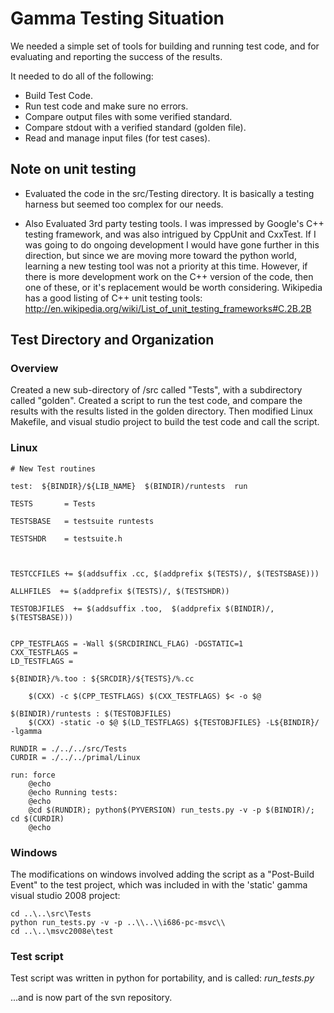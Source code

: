 # Gamma Testing Situation
We needed a simple set of tools for building and running test code, and for evaluating and reporting the success of the results.

It needed to do all of the following:
  * Build Test Code.
  * Run test code and make sure no errors.
  * Compare output files with some verified standard.
  * Compare stdout with a verified standard (golden file).
  * Read and manage input files (for test cases).

## Note on unit testing
  - Evaluated the code in the src/Testing directory. It is basically a testing harness but seemed too complex for our needs.  

  - Also Evaluated 3rd party testing tools.  I was impressed by Google's C++ testing framework, and was also intrigued by CppUnit and CxxTest. If I was going to do ongoing development I would have gone further in this direction, but since we are moving more toward the python world, learning a new testing tool was not a priority at this time.  However, if there is more development work on the C++ version of the code, then one of these, or it's replacement would be worth considering.  Wikipedia has a good listing of C++ unit testing tools: http://en.wikipedia.org/wiki/List_of_unit_testing_frameworks#C.2B.2B

## Test Directory and Organization
### Overview
Created a new sub-directory of /src called "Tests", with a subdirectory called "golden".
Created a script to run the test code, and compare the results with the results listed in the golden directory.
Then modified Linux Makefile, and visual studio project to build the test code and call the script.

### Linux
```
# New Test routines

test:  ${BINDIR}/${LIB_NAME}  $(BINDIR)/runtests  run

TESTS       = Tests

TESTSBASE   = testsuite runtests

TESTSHDR    = testsuite.h



TESTCCFILES += $(addsuffix .cc, $(addprefix $(TESTS)/, $(TESTSBASE)))

ALLHFILES  += $(addprefix $(TESTS)/, $(TESTSHDR))

TESTOBJFILES  += $(addsuffix .too,  $(addprefix $(BINDIR)/, $(TESTSBASE)))


CPP_TESTFLAGS = -Wall $(SRCDIRINCL_FLAG) -DGSTATIC=1 
CXX_TESTFLAGS = 
LD_TESTFLAGS = 

${BINDIR}/%.too : ${SRCDIR}/${TESTS}/%.cc

	$(CXX) -c $(CPP_TESTFLAGS) $(CXX_TESTFLAGS) $< -o $@

$(BINDIR)/runtests : $(TESTOBJFILES)
	$(CXX) -static -o $@ $(LD_TESTFLAGS) ${TESTOBJFILES} -L${BINDIR}/ -lgamma 

RUNDIR = ./../../src/Tests
CURDIR = ./../../primal/Linux

run: force
	@echo 
	@echo Running tests:
	@echo
	@cd $(RUNDIR); python$(PYVERSION) run_tests.py -v -p $(BINDIR)/; cd $(CURDIR)
	@echo 
```

### Windows
The modifications on windows involved adding the script as a "Post-Build Event" to the test project, which was included in with the 'static' gamma visual studio 2008 project:

```
cd ..\..\src\Tests
python run_tests.py -v -p ..\\..\\i686-pc-msvc\\
cd ..\..\msvc2008e\test
```


### Test script
Test script was written in python for portability, and is called:
*run_tests.py*

...and is now part of the svn repository.









